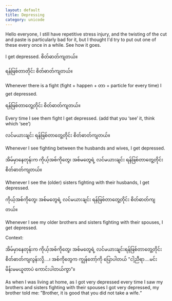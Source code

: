 ```yaml
---
layout: default
title: Depressing
category: unicode
---
```


<p>Hello everyone, I still have repetitive stress injury, and the twisting of the cut and paste is particularly bad for it, but I thought I'd try to put out one of these every once in a while. See how it goes.</p>

<p>I get depressed. <span class='mm3'>စိတ်ဓာတ်ကျတယ်။</span></p>
<p class='hide-trigger'><span class='mm3'>ရန်ဖြစ်တာတိုင်း စိတ်ဓာတ်ကျတယ်။</span></p>
<p class='hide-this'>Whenever there is a fight (fight + happen + <span class='mm3'>တာ</span> + particle for every time) I get depressed.</p>

<p class='hide-trigger'><span class='mm3'>ရန်ဖြစ်တာတွေ့တိုင်း စိတ်ဓာတ်ကျတယ်။</span></p>
<p class='hide-this'>Every time I see them fight I get depressed. (add that you ‘see’ it, think which ‘see’)</p>

<p class='hide-trigger'><span class='mm3'>လင်မယားချင်း ရန်ဖြစ်တာတွေ့တိုင်း စိတ်ဓာတ်ကျတယ်။</span></p>
<p class='hide-this'>Whenever I see fighting between the husbands and wives, I get depressed.</p>

<p class='hide-trigger'><span class='mm3'>အိမ်မှာနေတုန်းက ကိုယ့်အစ်ကိုတွေ၊ အစ်မတွေရဲ့ လင်မယားချင်း ရန်ဖြစ်တာတွေ့တိုင်း စိတ်ဓာတ်ကျတယ်။</span></p>
<p class='hide-this'>Whenever I see the (older) sisters fighting with their husbands, I get depressed.</p>

<p class='hide-trigger'><span class='mm3'>ကိုယ့်အစ်ကိုတွေ၊ အစ်မတွေရဲ့ လင်မယားချင်း ရန်ဖြစ်တာတွေ့တိုင်း စိတ်ဓာတ်ကျတယ်။</span></p>
<p class='hide-this'>Whenever I see my older brothers and sisters fighting with their spouses, I get depressed.</p>

<p>Context:</p>
<p class='hide-trigger'><span class='mm3'>အိမ်မှာနေတုန်းက ကိုယ့်အစ်ကိုတွေ၊ အစ်မတွေရဲ့ လင်မယားချင်းရန်ဖြစ်တာတွေ့တိုင်း စိတ်ဓာတ်ကျလွန်းလို့....၊ အစ်ကိုတွေက ကျွန်တော့်ကို ပြောပါတယ် </span>"<span class='mm3'>ငါ့ညီရာ....မင်းမိန်းမမယူတာပဲ ကောင်းပါတယ်ကွာ</span>"<span class='mm3'>။</span></p>
<p class='hide-this'>As when I was living at home, as I got very depressed every time I saw my brothers and sisters fighting with their spouses I got very depressed, my brother told me: ”Brother, it is good that you did not take a wife.“</p>
